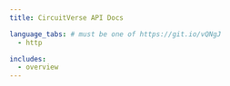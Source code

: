 ```yaml
---
title: CircuitVerse API Docs

language_tabs: # must be one of https://git.io/vQNgJ
  - http

includes:
  - overview
---
```


